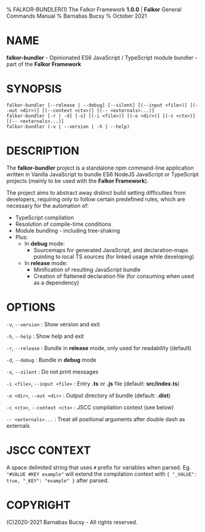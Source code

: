 % FALKOR-BUNDLER(1) The Falkor Framework **1.0.0** | **Falkor** General Commands Manual
% Barnabas Bucsy
% October 2021

# NAME

**falkor-bundler** - Opinionated ES6 JavaScript / TypeScript module bundler - part of the **Falkor Framework**

# SYNOPSIS

```
falkor-bundler [--release | --debug] [--silent] [(--input <file>)] [(--out <dir>)] [(--context <ctx>)] [(-- <externals>...)]
falkor-bundler [-r | -d] [-s] [(-i <file>)] [(-o <dir>)] [(-c <ctx>)] [(-- <externals>...)]
falkor-bundler (-v | --version | -h | --help)
```

# DESCRIPTION

The **falkor-bundler** project is a standalone npm command-line application written in Vanilla JavaScript to bundle ES6 NodeJS JavaScript or TypeScript projects (mainly to be used with the **Falkor Framework**).

The project aims to abstract away distinct build setting difficulties from developers, requiring only to follow certain predefined rules, which are necessary for the automation of:

* TypeScript compilation
* Resolution of compile-time conditions
* Module bundling - including tree-shaking
* Plus:
    * In **debug** mode:
        * Sourcemaps for generated JavaScript, and declaration-maps pointing to local TS sources (for linked usage while developing)
    * In **release** mode:
        * Minification of resulting JavaScript bundle
        * Creation of flattened declaration file (for consuming when used as a dependency)

# OPTIONS

`-v`, `--version`
:   Show version and exit

`-h`, `--help`
:   Show help and exit

`-r`, `--release`
:   Bundle in **release** mode, only used for readability (default)

`-d`, `--debug`
:   Bundle in **debug** mode

`-s`, `--silent`
:   Do not print messages

`-i <file>`, `--input <file>`
:   Entry **.ts** or **.js** file (default: **src/index.ts**)

`-o <dir>`, `--out <dir>`
:   Output directory of bundle (default: **.dist**)

`-c <ctx>`, `--context <ctx>`
:   JSCC compilation context (see below)

`-- <externals>...`
:   Treat all positional arguments after double dash as externals

# JSCC CONTEXT

A space delimited string that uses `#` prefix for variables when parsed. Eg. `"#VALUE #KEY example"` will extend the compilation context with `{ "_VALUE": true, "_KEY": "example" }` after parsed.

# COPYRIGHT

(C)2020-2021 Barnabas Bucsy - All rights reserved.
